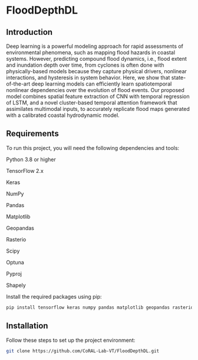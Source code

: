 # FloodDepthDL
## Introduction
Deep learning is a powerful modeling approach for rapid assessments of environmental phenomena, such as mapping flood hazards in coastal systems. However, predicting compound flood dynamics, i.e., flood extent and inundation depth over time, from cyclones is often done with physically-based models because they capture physical drivers, nonlinear interactions, and hysteresis in system behavior. Here, we show that state-of-the-art deep learning models can efficiently learn spatiotemporal nonlinear dependencies over the evolution of flood events. Our proposed model combines spatial feature extraction of CNN with temporal regression of LSTM, and a novel cluster-based temporal attention framework that assimilates multimodal inputs, to accurately replicate flood maps generated with a calibrated coastal hydrodynamic model. 

## Requirements
To run this project, you will need the following dependencies and tools: 

Python 3.8 or higher 

TensorFlow 2.x 

Keras 

NumPy 

Pandas 

Matplotlib 

Geopandas 

Rasterio 

Scipy 

Optuna 

Pyproj 

Shapely 

Install the required packages using pip:

```bash
pip install tensorflow keras numpy pandas matplotlib geopandas rasterio scipy optuna pyproj shapely
```
## Installation 
Follow these steps to set up the project environment:

```bash
git clone https://github.com/CoRAL-Lab-VT/FloodDepthDL.git
```








